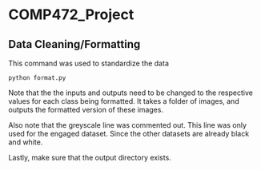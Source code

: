 # COMP472_Project

## Data Cleaning/Formatting

This command was used to standardize the data

`python format.py`

Note that the the inputs and outputs need to be changed to the respective values for each class being formatted. It takes a folder of images, and outputs the formatted version of these images.

Also note that the greyscale line was commented out. This line was only used for the engaged dataset. Since the other datasets are already black and white.

Lastly, make sure that the output directory exists.
